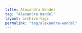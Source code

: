 ```yaml
---
title: Alexandra Wandel
tag: "Alexandra Wandel"
layout: archive-tags
permalink: "tag/alexandra-wandel"
---
```

